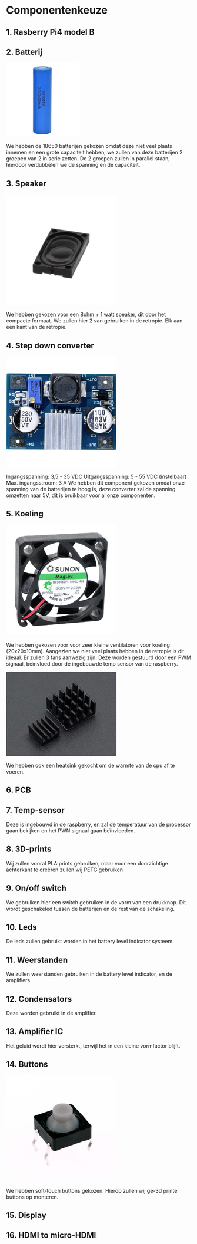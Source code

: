 

# Componentenkeuze

## 1. Rasberry Pi4 model B



## 2. Batterij

<img src = "pictures/batterij.jpg">

We hebben de 18650 batterijen gekozen omdat deze niet veel plaats innemen en een grote capaciteit hebben, we zullen van deze batterijen 2 groepen van 2 in serie zetten. De 2 groepen zullen in parallel staan, hierdoor verdubbelen we de spanning en de capaciteit.


## 3. Speaker
<img src = "pictures/speaker.jpg" width = 300>

We hebben gekozen voor een 8ohm + 1 watt speaker, dit door het compacte formaat. We zullen hier 2 van gebruiken in de retropie. Elk aan een kant van de retropie.

## 4. Step down converter

<img src = "pictures/image.jpg" width = 300>

Ingangsspanning: 3,5 - 35 VDC
Uitgangsspanning: 5 - 55 VDC (instelbaar)
Max. ingangsstroom: 3 A
We hebben dit component gekozen omdat onze spanning van de batterijen te hoog is, deze converter zal de spanning omzetten naar 5V, dit is bruikbaar voor al onze componenten.

## 5. Koeling

<img src = "pictures/image.webp" width = 300></img>

We hebben gekozen voor voor zeer kleine ventilatoren voor koeling (20x20x10mm). Aangezien we niet veel plaats hebben in de retropie is dit ideaal. Er zullen 3 fans aanwezig zijn. Deze worden gestuurd door een PWM signaal, beïnvloed door de ingebouwde temp sensor van de raspberry.

<img src = "pictures/Schermafbeelding 2024-03-11 120805.png" width = 300></img>

We hebben ook een heatsink gekocht om de warmte van de cpu af te voeren.


## 6. PCB

## 7. Temp-sensor

Deze is ingebouwd in de raspberry, en zal de temperatuur van de processor gaan bekijken en het PWN signaal gaan beïnvloeden.

## 8. 3D-prints

Wij zullen vooral PLA prints gebruiken, maar voor een doorzichtige achterkant te creëren zullen wij PETG gebruiken

## 9. On/off switch

We gebruiken hier een switch gebruiken in de vorm van een drukknop. Dit wordt geschakeled tussen de batterijen en de rest van de schakeling.

## 10. Leds

De leds zullen gebruikt worden in het battery level indicator systeem.

## 11. Weerstanden

We zullen weerstanden gebruiken in de battery level indicator, en de amplifiers.

## 12. Condensators

Deze worden gebruikt in de amplifier.

## 13. Amplifier IC

Het geluid wordt hier versterkt, terwijl het in een kleine vormfactor blijft.

## 14. Buttons

<img src = "pictures/Schermafbeelding 2024-03-11 122303.png" width = 300>

We hebben soft-touch buttons gekozen. Hierop zullen wij ge-3d printe buttons op monteren.

## 15. Display

## 16. HDMI to micro-HDMI






